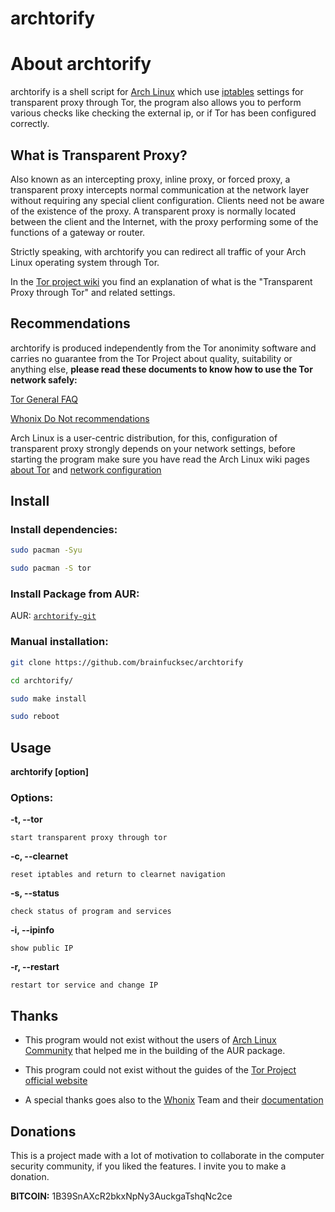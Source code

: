 # archtorify

# About archtorify

archtorify is a shell script for [Arch Linux](https://www.archlinux.org/) which use [iptables](https://www.netfilter.org/projects/iptables/index.html) settings for transparent proxy through Tor, the program also allows you to perform various checks like checking the external ip, or if Tor has been configured correctly.

## What is Transparent Proxy?

Also known as an intercepting proxy, inline proxy, or forced proxy, a transparent proxy intercepts normal communication at the network layer without requiring any special client configuration. Clients need not be aware of the existence of the proxy. A transparent proxy is normally located between the client and the Internet, with the proxy performing some of the functions of a gateway or router.

Strictly speaking, with archtorify you can redirect all traffic of your Arch Linux operating system through Tor.

In the [Tor project wiki](https://trac.torproject.org/projects/tor/wiki/doc/TransparentProxy) you find an explanation of what is the "Transparent Proxy through Tor" and related settings.

## Recommendations

archtorify is produced independently from the Tor anonimity software and carries no guarantee from the Tor Project about quality, suitability or anything else, **please read these documents to know how to use the Tor network safely:**

[Tor General FAQ](https://www.torproject.org/docs/faq.html.en)

[Whonix Do Not recommendations](https://www.whonix.org/wiki/DoNot)

Arch Linux is a user-centric distribution, for this, configuration of transparent proxy strongly depends on your network settings, before starting the program make sure you have read the Arch Linux wiki pages [about Tor](https://wiki.archlinux.org/index.php/Tor) and [network configuration](https://wiki.archlinux.org/index.php/Network_configuration)

## Install

### Install dependencies:
```bash
sudo pacman -Syu

sudo pacman -S tor
```

### Install Package from AUR:

AUR: [`archtorify-git`](https://aur.archlinux.org/packages/archtorify-git)

### Manual installation:
```bash
git clone https://github.com/brainfucksec/archtorify

cd archtorify/

sudo make install

sudo reboot
```

## Usage

**archtorify [option]**

### Options:

**-t, --tor**

    start transparent proxy through tor

**-c, --clearnet**

    reset iptables and return to clearnet navigation

**-s, --status**

    check status of program and services

**-i, --ipinfo**

    show public IP

**-r, --restart**

    restart tor service and change IP

## Thanks

* This program would not exist without the users of [Arch Linux Community](https://bbs.archlinux.org/) that helped me in the building of the AUR package.

* This program could not exist without the guides of the [Tor Project official website](https://www.torproject.org/)

* A special thanks goes also to the [Whonix](https://www.whonix.org/) Team and their [documentation](https://www.whonix.org/wiki/Documentation)

## Donations

This is a project made with a lot of motivation to collaborate in the computer security community, if you liked the features. I invite you to make a donation.

**BITCOIN:** 1B39SnAXcR2bkxNpNy3AuckgaTshqNc2ce
